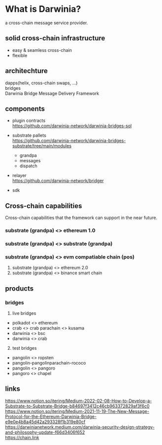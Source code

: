 # What is Darwinia?

a cross-chain message service provider.

## solid cross-chain infrastructure

* easy & seamless cross-chain
* flexible

## architechture

dapps(helix, cross-chain swaps, ...)  
bridges  
Darwinia Bridge Message Delivery Framework  


## components

* plugin contracts  
  https://github.com/darwinia-network/darwinia-bridges-sol  

* substrate pallets  
  https://github.com/darwinia-network/darwinia-bridges-substrate/tree/main/modules  
    * grandpa
    * messages
    * dispatch
    
* relayer  
  https://github.com/darwinia-network/bridger

* sdk

## Cross-chain capabilities 
Cross-chain capabilities that the framework can support in the near future.  

### substrate (grandpa) <> ethereum 1.0

### substrate (grandpa) <> substrate (grandpa)

### substrate (grandpa) <> evm compatiable chain (pos)

1. substrate (grandpa) <> ethereum 2.0
2. substrate (grandpa) <> binance smart chain

## products

### bridges

1. live bridges
* polkadot <> ethereum
* crab <> crab parachain <> kusama
* darwinia <> bsc
* darwinia <> crab

2. test bridges
* pangolin <> ropsten
* pangolin-pangolinparachain-rococo
* pangolin <> pangoro
* pangoro <> chapel

## links
https://www.notion.so/itering/Medium-2022-02-08-How-to-Develop-a-Substrate-to-Substrate-Bridge-b84697f3412c46cb963372829af3f6c0  
https://www.notion.so/itering/Medium-2021-11-19-The-New-Message-Protocol-for-the-Ethereum-Darwinia-Bridge-e9e0e4b8a45d42a293328f1b319e80cf  
https://darwinianetwork.medium.com/darwinia-security-design-strategy-and-philosophy-update-f66d3406f652  
https://chain.link  

